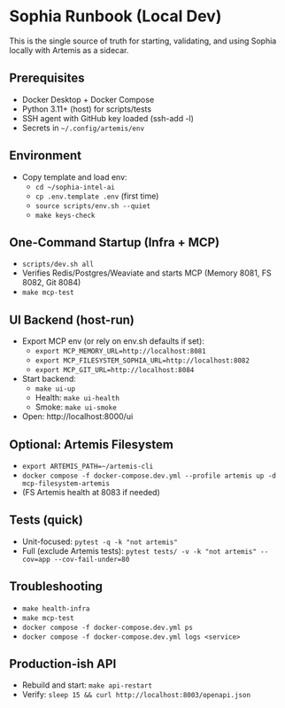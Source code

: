 # Sophia Runbook (Local Dev)

This is the single source of truth for starting, validating, and using Sophia locally with Artemis as a sidecar.

## Prerequisites
- Docker Desktop + Docker Compose
- Python 3.11+ (host) for scripts/tests
- SSH agent with GitHub key loaded (ssh-add -l)
- Secrets in `~/.config/artemis/env`

## Environment
- Copy template and load env:
  - `cd ~/sophia-intel-ai`
  - `cp .env.template .env` (first time)
  - `source scripts/env.sh --quiet`
  - `make keys-check`

## One-Command Startup (Infra + MCP)
- `scripts/dev.sh all`
- Verifies Redis/Postgres/Weaviate and starts MCP (Memory 8081, FS 8082, Git 8084)
- `make mcp-test`

## UI Backend (host-run)
- Export MCP env (or rely on env.sh defaults if set):
  - `export MCP_MEMORY_URL=http://localhost:8081`
  - `export MCP_FILESYSTEM_SOPHIA_URL=http://localhost:8082`
  - `export MCP_GIT_URL=http://localhost:8084`
- Start backend:
  - `make ui-up`
  - Health: `make ui-health`
  - Smoke: `make ui-smoke`
- Open: http://localhost:8000/ui

## Optional: Artemis Filesystem
- `export ARTEMIS_PATH=~/artemis-cli`
- `docker compose -f docker-compose.dev.yml --profile artemis up -d mcp-filesystem-artemis`
- (FS Artemis health at 8083 if needed)

## Tests (quick)
- Unit-focused: `pytest -q -k "not artemis"`
- Full (exclude Artemis tests): `pytest tests/ -v -k "not artemis" --cov=app --cov-fail-under=80`

## Troubleshooting
- `make health-infra`
- `make mcp-test`
- `docker compose -f docker-compose.dev.yml ps`
- `docker compose -f docker-compose.dev.yml logs <service>`

## Production-ish API
- Rebuild and start: `make api-restart`
- Verify: `sleep 15 && curl http://localhost:8003/openapi.json`

